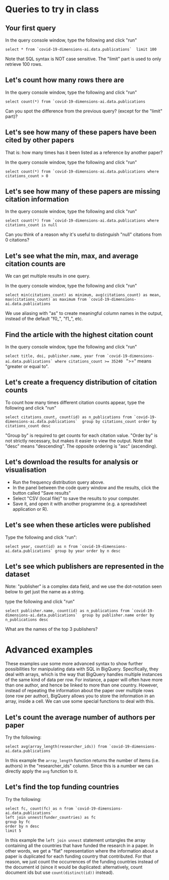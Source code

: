 
# Queries to try in class



## Your first query

In the query console window, type the following and click "run"

``select * from `covid-19-dimensions-ai.data.publications` 
limit 100``

Note that SQL syntax is NOT case sensitive. The "limit" part is used to only retrieve 100 rows.

## Let's count how many rows there are

In the query console window, type the following and click "run"

``select count(*) from `covid-19-dimensions-ai.data.publications``

Can you spot the difference from the previous query? (except for the "limit" part)?

## Let's see how many of these papers have been cited by other papers

That is: how many times has it been listed as a reference by another paper?

In the query console window, type the following and click "run"

``select count(*) from `covid-19-dimensions-ai.data.publications
where citations_count > 0
``

## Let's see how many of these papers are missing citation information

In the query console window, type the following and click "run"

``select count(*) from `covid-19-dimensions-ai.data.publications
where citations_count is null
``

Can you think of a reason why it's useful to distinguish "null" citations from 0 citations?


## Let's see what the min, max, and average citation counts are

We can get multiple results in one query.

In the query console window, type the following and click "run"

``select min(citations_count) as minimum, avg(citations_count) as mean, max(citations_count) as maximum from `covid-19-dimensions-ai.data.publications``

We use aliasing with "as" to create meaningful column names in the output, instead of the default "f0_", "f1_", etc.

## Find the article with the highest citation count

In the query console window, type the following and click "run"

``select title, doi, publisher.name, year from `covid-19-dimensions-ai.data.publications`
where citations_count >= 35240
``
">=" means "greater or equal to".

## Let's create a frequency distribution of citation counts

To count how many times different citation counts appear, type the following and click "run"

``select citations_count, count(id) as n_publications from `covid-19-dimensions-ai.data.publications` 
group by citations_count
order by citations_count desc``

"Group by" is required to get counts for each citation value.
"Order by" is not strictly necessary, but makes it easier to view the output.
Note that "desc" means "descending". The opposite ordering is "asc" (ascending).

## Let's download the results for analysis or visualisation

* Run the frequency distribution query above. 
* In the panel between the code query window and the results, click the button called "Save results"
* Select "CSV (local file)" to save the results to your computer.
* Save it, and open it with another programme (e.g. a spreadsheet application or R).

## Let's see when these articles were published

Type the following and click "run":

``
select year, count(id) as n from `covid-19-dimensions-ai.data.publications`
group by year
order by n desc
``

## Let's see which publishers are represented in the dataset

Note: "publisher" is a complex data field, and we use the dot-notation seen below to get just the name as a string.

type the following and click "run"

``select publisher.name, count(id) as n_publications from `covid-19-dimensions-ai.data.publications` 
group by publisher.name
order by n_publications desc``

What are the names of the top 3 publishers?


# Advanced examples

These examples use some more advanced syntax to show further possibilities for manipulating data with SQL in BigQuery. Specifically, they deal with arrays, which is the way that BigQuery handles multiple instances of the same kind of data per row. For instance, a paper will often have more than one author, and hence be linked to more than one country. However, instead of repeating the information about the paper over multiple rows (one row per author), BigQuery allows you to store the information in an array, inside a cell. We can use some special functions to deal with this.

## Let's count the average number of authors per paper

Try the following:

```
select avg(array_length(researcher_ids)) from `covid-19-dimensions-ai.data.publications`
```

In this example the `array_length` function returns the number of items (i.e. authors) in the "researcher_ids" column. Since this is a number we can directly apply the `avg` function to it.

## Let's find the top funding countries

Try the following:

``` 
select fc, count(fc) as n from `covid-19-dimensions-ai.data.publications` 
left join unnest(funder_countries) as fc
group by fc
order by n desc
limit 5
```

In this example the `left join unnest` statement untangles the array containing all the countries that have funded the research in a paper. In other words, we get a "flat" representation where the information about a paper is duplicated for each funding country that contributed. For that reason, we just count the occurrences of the funding countries instead of the document id (since it would be duplicated: alternatively, count document ids but use `count(distinct(id))` instead).
